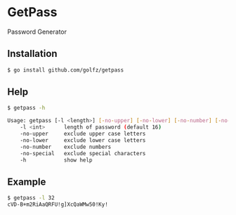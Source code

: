 # GetPass
Password Generator

## Installation
```bash
$ go install github.com/golfz/getpass
```

## Help
```bash
$ getpass -h

Usage: getpass [-l <length>] [-no-upper] [-no-lower] [-no-number] [-no-special] [-h]
    -l <int>      length of password (default 16)
    -no-upper     exclude upper case letters
    -no-lower     exclude lower case letters
    -no-number    exclude numbers
    -no-special   exclude special characters
    -h            show help
```

## Example
```bash
$ getpass -l 32
cVD-B+m2RiAaQRFU!g]XcQaWMw50!Ky!
```

